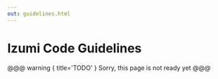 ```yaml
---
out: guidelines.html
---
```

Izumi Code Guidelines
=====================

@@@ warning { title='TODO' }
Sorry, this page is not ready yet
@@@

